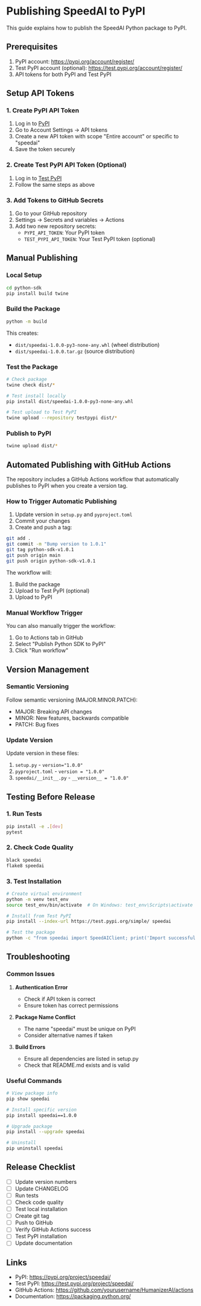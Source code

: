 # Publishing SpeedAI to PyPI

This guide explains how to publish the SpeedAI Python package to PyPI.

## Prerequisites

1. PyPI account: https://pypi.org/account/register/
2. Test PyPI account (optional): https://test.pypi.org/account/register/
3. API tokens for both PyPI and Test PyPI

## Setup API Tokens

### 1. Create PyPI API Token

1. Log in to [PyPI](https://pypi.org/)
2. Go to Account Settings → API tokens
3. Create a new API token with scope "Entire account" or specific to "speedai"
4. Save the token securely

### 2. Create Test PyPI API Token (Optional)

1. Log in to [Test PyPI](https://test.pypi.org/)
2. Follow the same steps as above

### 3. Add Tokens to GitHub Secrets

1. Go to your GitHub repository
2. Settings → Secrets and variables → Actions
3. Add two new repository secrets:
   - `PYPI_API_TOKEN`: Your PyPI token
   - `TEST_PYPI_API_TOKEN`: Your Test PyPI token (optional)

## Manual Publishing

### Local Setup

```bash
cd python-sdk
pip install build twine
```

### Build the Package

```bash
python -m build
```

This creates:
- `dist/speedai-1.0.0-py3-none-any.whl` (wheel distribution)
- `dist/speedai-1.0.0.tar.gz` (source distribution)

### Test the Package

```bash
# Check package
twine check dist/*

# Test install locally
pip install dist/speedai-1.0.0-py3-none-any.whl

# Test upload to Test PyPI
twine upload --repository testpypi dist/*
```

### Publish to PyPI

```bash
twine upload dist/*
```

## Automated Publishing with GitHub Actions

The repository includes a GitHub Actions workflow that automatically publishes to PyPI when you create a version tag.

### How to Trigger Automatic Publishing

1. Update version in `setup.py` and `pyproject.toml`
2. Commit your changes
3. Create and push a tag:

```bash
git add .
git commit -m "Bump version to 1.0.1"
git tag python-sdk-v1.0.1
git push origin main
git push origin python-sdk-v1.0.1
```

The workflow will:
1. Build the package
2. Upload to Test PyPI (optional)
3. Upload to PyPI

### Manual Workflow Trigger

You can also manually trigger the workflow:
1. Go to Actions tab in GitHub
2. Select "Publish Python SDK to PyPI"
3. Click "Run workflow"

## Version Management

### Semantic Versioning

Follow semantic versioning (MAJOR.MINOR.PATCH):
- MAJOR: Breaking API changes
- MINOR: New features, backwards compatible
- PATCH: Bug fixes

### Update Version

Update version in these files:
1. `setup.py` - `version="1.0.0"`
2. `pyproject.toml` - `version = "1.0.0"`
3. `speedai/__init__.py` - `__version__ = "1.0.0"`

## Testing Before Release

### 1. Run Tests

```bash
pip install -e .[dev]
pytest
```

### 2. Check Code Quality

```bash
black speedai
flake8 speedai
```

### 3. Test Installation

```bash
# Create virtual environment
python -m venv test_env
source test_env/bin/activate  # On Windows: test_env\Scripts\activate

# Install from Test PyPI
pip install --index-url https://test.pypi.org/simple/ speedai

# Test the package
python -c "from speedai import SpeedAIClient; print('Import successful')"
```

## Troubleshooting

### Common Issues

1. **Authentication Error**
   - Check if API token is correct
   - Ensure token has correct permissions

2. **Package Name Conflict**
   - The name "speedai" must be unique on PyPI
   - Consider alternative names if taken

3. **Build Errors**
   - Ensure all dependencies are listed in setup.py
   - Check that README.md exists and is valid

### Useful Commands

```bash
# View package info
pip show speedai

# Install specific version
pip install speedai==1.0.0

# Upgrade package
pip install --upgrade speedai

# Uninstall
pip uninstall speedai
```

## Release Checklist

- [ ] Update version numbers
- [ ] Update CHANGELOG
- [ ] Run tests
- [ ] Check code quality
- [ ] Test local installation
- [ ] Create git tag
- [ ] Push to GitHub
- [ ] Verify GitHub Actions success
- [ ] Test PyPI installation
- [ ] Update documentation

## Links

- PyPI: https://pypi.org/project/speedai/
- Test PyPI: https://test.pypi.org/project/speedai/
- GitHub Actions: https://github.com/yourusername/HumanizerAI/actions
- Documentation: https://packaging.python.org/